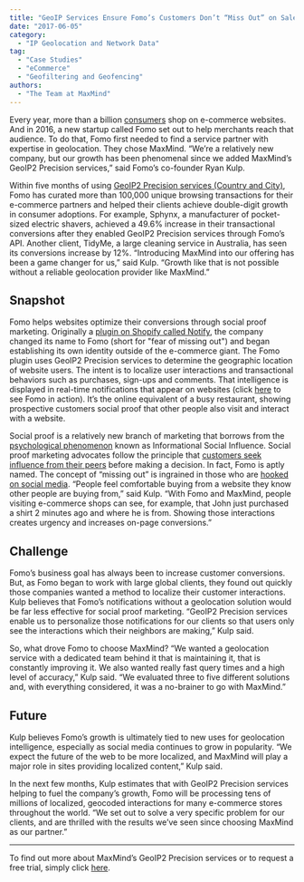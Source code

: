 ```yaml
---
title: "GeoIP Services Ensure Fomo’s Customers Don’t “Miss Out” on Sales"
date: "2017-06-05"
category:
  - "IP Geolocation and Network Data"
tag:
  - "Case Studies"
  - "eCommerce"
  - "Geofiltering and Geofencing"
authors:
  - "The Team at MaxMind"
---
```


Every year, more than a billion
[consumers](https://www.digitalcommerce360.com/2015/03/31/number-global-online-shoppers-will-grow-50-2018/)
shop on e-commerce websites. And in 2016, a new startup called Fomo set out to
help merchants reach that audience. To do that, Fomo first needed to find a
service partner with expertise in geolocation. They chose MaxMind. “We’re a
relatively new company, but our growth has been phenomenal since we added
MaxMind’s GeoIP2 Precision services,” said Fomo’s co-founder Ryan Kulp.

Within five months of using
[GeoIP2 Precision services (Country and City)](https://www.maxmind.com/en/geoip2-precision-services),
Fomo has curated more than 100,000 unique browsing transactions for their
e-commerce partners and helped their clients achieve double-digit growth in
consumer adoptions. For example, Sphynx, a manufacturer of pocket-sized electric
shavers, achieved a 49.6% increase in their transactional conversions after they
enabled GeoIP2 Precision services through Fomo’s API. Another client, TidyMe, a
large cleaning service in Australia, has seen its conversions increase by 12%.
“Introducing MaxMind into our offering has been a game changer for us,” said
Kulp. “Growth like that is not possible without a reliable geolocation provider
like MaxMind.”

## Snapshot

Fomo helps websites optimize their conversions through social proof marketing.
Originally a [plugin on Shopify called Notify](https://apps.shopify.com/fomo),
the company changed its name to Fomo (short for "fear of missing out") and began
establishing its own identity outside of the e-commerce giant. The Fomo plugin
uses GeoIP2 Precision services to determine the geographic location of website
users. The intent is to localize user interactions and transactional behaviors
such as purchases, sign-ups and comments. That intelligence is displayed in
real-time notifications that appear on websites (click
[here](https://www.usefomo.com/solutions/super-sized) to see Fomo in action).
It’s the online equivalent of a busy restaurant, showing prospective customers
social proof that other people also visit and interact with a website.

Social proof is a relatively new branch of marketing that borrows from the
[psychological phenomenon](https://en.wikipedia.org/wiki/Social_proof) known as
Informational Social Influence. Social proof marketing advocates follow the
principle that
[customers seek influence from their peers](https://www.forbes.com/sites/miketempleman/2017/04/03/6-ways-to-integrate-social-proof-in-your-saas-marketing-strategy/#7e27d93585f8)
before making a decision. In fact, Fomo is aptly named. The concept of “missing
out” is ingrained in those who are
[hooked on social media](https://psychcentral.com/blog/fear-of-missing-out).
“People feel comfortable buying from a website they know other people are buying
from,” said Kulp. “With Fomo and MaxMind, people visiting e-commerce shops can
see, for example, that John just purchased a shirt 2 minutes ago and where he is
from. Showing those interactions creates urgency and increases on-page
conversions.”

## Challenge

Fomo’s business goal has always been to increase customer conversions. But, as
Fomo began to work with large global clients, they found out quickly those
companies wanted a method to localize their customer interactions. Kulp believes
that Fomo’s notifications without a geolocation solution would be far less
effective for social proof marketing. “GeoIP2 Precision services enable us to
personalize those notifications for our clients so that users only see the
interactions which their neighbors are making,” Kulp said.

So, what drove Fomo to choose MaxMind? “We wanted a geolocation service with a
dedicated team behind it that is maintaining it, that is constantly improving
it. We also wanted really fast query times and a high level of accuracy,” Kulp
said. “We evaluated three to five different solutions and, with everything
considered, it was a no-brainer to go with MaxMind.”

## Future

Kulp believes Fomo’s growth is ultimately tied to new uses for geolocation
intelligence, especially as social media continues to grow in popularity. “We
expect the future of the web to be more localized, and MaxMind will play a major
role in sites providing localized content,” Kulp said.

In the next few months, Kulp estimates that with GeoIP2 Precision services
helping to fuel the company’s growth, Fomo will be processing tens of millions
of localized, geocoded interactions for many e-commerce stores throughout the
world. “We set out to solve a very specific problem for our clients, and are
thrilled with the results we’ve seen since choosing MaxMind as our partner.”

---

To find out more about MaxMind’s GeoIP2 Precision services or to request a free
trial, simply click
[here](https://www.maxmind.com/en/geoip2-precision-services).

